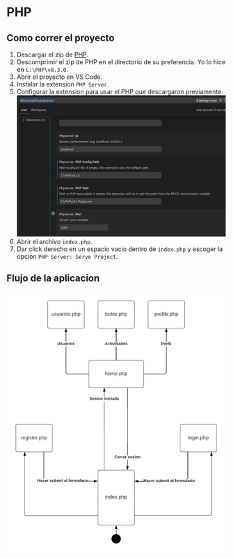 # PHP

## Como correr el proyecto

1. Descargar el zip de [PHP](https://www.php.net/downloads.php).
2. Descomprimir el zip de PHP en el directorio de su preferencia. Yo lo hice en `C:\PHP\v8.3.0`. 
2. Abrir el proyecto en VS Code.
3. Instalar la extension `PHP Server`.
4. Configurar la extension para usar el PHP que descargaron previamente.
![Configuracion de PHP Server en VS Code](image.png)
4. Abrir el archivo `index.php`.
5. Dar click derecho en un espacio vacio dentro de `index.php` y escoger la opcion `PHP Server: Serve Project`.

## Flujo de la aplicacion

![Diagrama de flujo de la aplicacion](DiagramaFlujo.png)